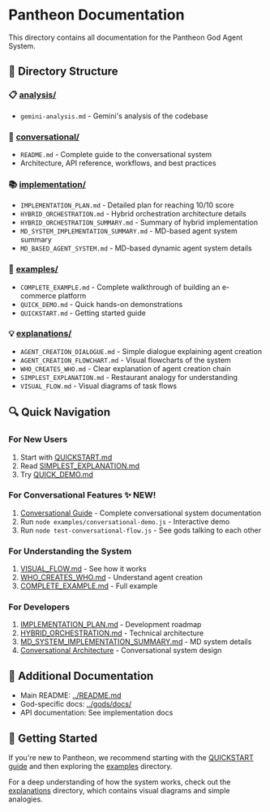 # Pantheon Documentation

This directory contains all documentation for the Pantheon God Agent System.

## 📁 Directory Structure

### 📋 [analysis/](analysis/)
- `gemini-analysis.md` - Gemini's analysis of the codebase

### 💬 [conversational/](conversational/)
- `README.md` - Complete guide to the conversational system
- Architecture, API reference, workflows, and best practices

### 📚 [implementation/](implementation/)
- `IMPLEMENTATION_PLAN.md` - Detailed plan for reaching 10/10 score
- `HYBRID_ORCHESTRATION.md` - Hybrid orchestration architecture details
- `HYBRID_ORCHESTRATION_SUMMARY.md` - Summary of hybrid implementation
- `MD_SYSTEM_IMPLEMENTATION_SUMMARY.md` - MD-based agent system summary
- `MD_BASED_AGENT_SYSTEM.md` - MD-based dynamic agent system details

### 🎯 [examples/](examples/)
- `COMPLETE_EXAMPLE.md` - Complete walkthrough of building an e-commerce platform
- `QUICK_DEMO.md` - Quick hands-on demonstrations
- `QUICKSTART.md` - Getting started guide

### 💡 [explanations/](explanations/)
- `AGENT_CREATION_DIALOGUE.md` - Simple dialogue explaining agent creation
- `AGENT_CREATION_FLOWCHART.md` - Visual flowcharts of the system
- `WHO_CREATES_WHO.md` - Clear explanation of agent creation chain
- `SIMPLEST_EXPLANATION.md` - Restaurant analogy for understanding
- `VISUAL_FLOW.md` - Visual diagrams of task flows

## 🔍 Quick Navigation

### For New Users
1. Start with [QUICKSTART.md](examples/QUICKSTART.md)
2. Read [SIMPLEST_EXPLANATION.md](explanations/SIMPLEST_EXPLANATION.md)
3. Try [QUICK_DEMO.md](examples/QUICK_DEMO.md)

### For Conversational Features ✨ NEW!
1. [Conversational Guide](conversational/README.md) - Complete conversational system documentation
2. Run `node examples/conversational-demo.js` - Interactive demo
3. Run `node test-conversational-flow.js` - See gods talking to each other

### For Understanding the System
1. [VISUAL_FLOW.md](explanations/VISUAL_FLOW.md) - See how it works
2. [WHO_CREATES_WHO.md](explanations/WHO_CREATES_WHO.md) - Understand agent creation
3. [COMPLETE_EXAMPLE.md](examples/COMPLETE_EXAMPLE.md) - Full example

### For Developers
1. [IMPLEMENTATION_PLAN.md](implementation/IMPLEMENTATION_PLAN.md) - Development roadmap
2. [HYBRID_ORCHESTRATION.md](implementation/HYBRID_ORCHESTRATION.md) - Technical architecture
3. [MD_SYSTEM_IMPLEMENTATION_SUMMARY.md](implementation/MD_SYSTEM_IMPLEMENTATION_SUMMARY.md) - MD system details
4. [Conversational Architecture](conversational/README.md#architecture) - Conversational system design

## 📖 Additional Documentation

- Main README: [../README.md](../README.md)
- God-specific docs: [../gods/docs/](../gods/docs/)
- API documentation: See implementation docs

## 🚀 Getting Started

If you're new to Pantheon, we recommend starting with the [QUICKSTART guide](examples/QUICKSTART.md) and then exploring the [examples](examples/) directory.

For a deep understanding of how the system works, check out the [explanations](explanations/) directory, which contains visual diagrams and simple analogies.